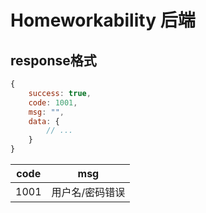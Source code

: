 # Homeworkability 后端

## response格式

```javascript
{
    success: true,
    code: 1001,
    msg: "",
    data: {
        // ...
    }
}
```
|code|msg|
|--|--|
|1001|用户名/密码错误|